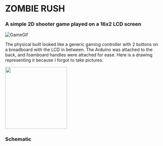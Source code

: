 # ZOMBIE RUSH
### A simple 2D shooter game played on a 16x2 LCD screen

![GameGif](https://user-images.githubusercontent.com/108099095/218278889-e06baaf4-29f5-4594-b747-a7ead2fe918e.gif)

The physical built looked like a generic gaming controller with 2 buttons on a breadboard with the LCD in between. The Arduino was attached to the back, and foamboard handles were attached for ease. Here is a drawing representing it because I forgot to take pictures: 

<img src="https://user-images.githubusercontent.com/108099095/218279292-84efaaf6-130b-4ec5-9bed-1aaa8a09430f.png" width="200">

### Schematic
<schem src="https://user-images.githubusercontent.com/108099095/218279518-22907a45-c468-4aa3-9fc5-e27cd52c2690.png" width="200">
